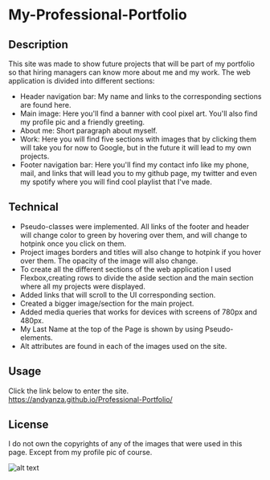 # My-Professional-Portfolio

## Description
This site was made to show future projects that will be part of my portfolio so that hiring managers can know more about me and my work. 
The web application is divided into different sections:

 - Header navigation bar: My name and links to the corresponding sections are found here.
 - Main image: Here you'll find a banner with cool pixel art. You'll also find my profile pic and a friendly greeting.
 - About me: Short paragraph about myself.
 - Work: Here you will find five sections with images that by clicking them will take you for now to Google, but in the future it will lead to my own projects.
 - Footer navigation bar: Here you'll find my contact info like my phone, mail, and links that will lead you to my github page, my twitter and even my spotify where you will find cool playlist that I've made.
 
 ## Technical
- Pseudo-classes were implemented. All links of the footer and header will change color to green by hovering over them, and will change to hotpink once you click on them.
- Project images borders and titles will also change to hotpink if you hover over them. The opacity of the image will also change.
- To create all the different sections of the web application I used Flexbox,creating rows to divide the aside section and the main section where all my projects were displayed.
- Added links that will scroll to the UI corresponding section.
- Created a bigger image/section for the main project.
- Added media queries that works for devices with screens of 780px and 480px.
- My Last Name at the top of the Page is shown by using Pseudo-elements.
- Alt attributes are found in each of the images used on the site.

## Usage

Click the link below to enter the site.
https://andyanza.github.io/Professional-Portfolio/

## License
I do not own the copyrights of any of the images that were used in this page. Except from my profile pic of course.

![alt text](assets/images/andyanza.github.io_Professional-Portfolio_.png)
